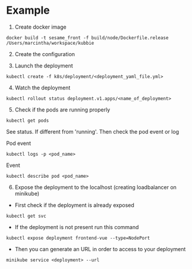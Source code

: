 
# Example

1. Create docker image

```shell
docker build -t sesame_front -f build/node/Dockerfile.release /Users/marcintha/workspace/kubbie
```

2. Create the configuration

3. Launch the deployment

```shell
kubectl create -f k8s/deployment/<deployment_yaml_file.yml>
```

4. Watch the deployment

```shell
kubectl rollout status deployment.v1.apps/<name_of_deployment>
```

5. Check if the pods are running properly

```shell
kubectl get pods
```

See status. If different from 'running'. Then check the pod event or log

Pod event

```shell
kubectl logs -p <pod_name>
```

Event

```shell
kubectl describe pod <pod_name>
```

6. Expose the deployment to the localhost (creating loadbalancer on minikube)

- First check if the deployment is already exposed

```shell
kubectl get svc
```

- If the deployment is not present run this command

```shell
kubectl expose deployment frontend-vue --type=NodePort
```

- Then you can generate an URL in order to access to your deployment

```shell
minikube service <deployment> --url
```